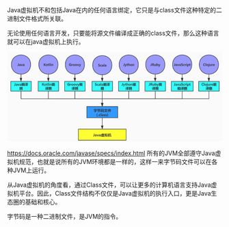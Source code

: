 Java虚拟机不和包括Java在内的任何语言绑定，它只是与class文件这种特定的二进制文件格式所关联。

无论使用任何语言开发，只要能将源文件编译成正确的class文件，那么这种语言就可以在java虚拟机上执行。

![image-20240103120028443](image/image-20240103120028443.png)

https://docs.oracle.com/javase/specs/index.html
所有的JVM全部遵守Java虚拟机规范，也就是说所有的JVM环境都是一样的，这样一来字节码文件可以在各种JVM上运行。

从Java虚拟机的角度看，通过Class文件，可以让更多的计算机语言支持Java虚拟机平台。因此，Class文件结构不仅仅是Java虚拟机的执行入口，更是Java生态圈的基础和核心。



字节码是一种二进制文件，是JVM的指令。